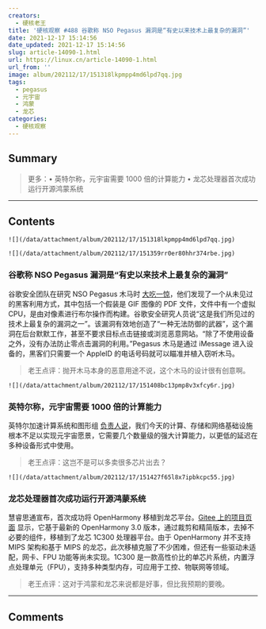```yaml
---
creators:
  - 硬核老王
title: '硬核观察 #488 谷歌称 NSO Pegasus 漏洞是“有史以来技术上最复杂的漏洞”'
date: 2021-12-17 15:14:56
date_updated: 2021-12-17 15:14:56
slug: article-14090-1.html
url: https://linux.cn/article-14090-1.html
url_from: ''
image: album/202112/17/151318lkpmpp4md6lpd7qq.jpg
tags:
  - pegasus
  - 元宇宙
  - 鸿蒙
  - 龙芯
categories:
  - 硬核观察
---
```


## Summary

> 更多：• 英特尔称，元宇宙需要 1000 倍的计算能力 • 龙芯处理器首次成功运行开源鸿蒙系统

***

<!-- more -->

## Contents

`![](/data/attachment/album/202112/17/151318lkpmpp4md6lpd7qq.jpg)`

`![](/data/attachment/album/202112/17/151359rr0er80hhr374rbe.jpg)`

### 谷歌称 NSO Pegasus 漏洞是“有史以来技术上最复杂的漏洞”

谷歌安全团队在研究 NSO Pegasus 木马时 [大吃一惊](https://www.securityweek.com/google-says-nso-pegasus-zero-click-most-technically-sophisticated-exploit-ever-seen)，他们发现了一个从未见过的黑客利用方式，其中包括一个假装是 GIF 图像的 PDF 文件，文件中有一个虚拟 CPU，是由对像素进行布尔操作而构建。谷歌安全研究人员说“这是我们所见过的技术上最复杂的漏洞之一”。该漏洞有效地创造了“一种无法防御的武器”，这个漏洞在后台默默工作，甚至不要求目标点击链接或浏览恶意网站。“除了不使用设备之外，没有办法防止零点击漏洞的利用。”Pegasus 木马是通过 iMessage 进入设备的，黑客们只需要一个 AppleID 的电话号码就可以瞄准并植入窃听木马。

> 
> 老王点评：抛开木马本身的恶意用途不说，这个木马的设计很有创意啊。
> 
> 
> 

`![](/data/attachment/album/202112/17/151408bc13pmp8v3xfcy6r.jpg)`

### 英特尔称，元宇宙需要 1000 倍的计算能力

英特尔加速计算系统和图形组 [负责人说](https://www.businessinsider.in/tech/news/metaverse-vision-requires-1000x-more-computational-power-intel/articleshow/88316064.cms)，我们今天的计算、存储和网络基础设施根本不足以实现元宇宙愿景，它需要几个数量级的强大计算能力，以更低的延迟在多种设备形式中使用。

> 
> 老王点评：这岂不是可以多卖很多芯片出去？
> 
> 
> 

`![](/data/attachment/album/202112/17/151427f65l8x7ipbkcpc55.jpg)`

### 龙芯处理器首次成功运行开源鸿蒙系统

慧睿思通宣布，首次成功将 OpenHarmony 移植到龙芯平台。[Gitee 上的项目页面](https://gitee.com/guangzhou-huirui-stone-co-ltd_0/Loongson-1c300b-OpenHarmony) 显示，它基于最新的 OpenHarmony 3.0 版本，通过裁剪和精简版本，去掉不必要的组件，移植到了龙芯 1C300 处理器平台。由于 OpenHarmony 并不支持 MIPS 架构和基于 MIPS 的龙芯，此次移植克服了不少困难，但还有一些驱动未适配，网卡、FPU 功能等尚未实现。1C300 是一款高性价比的单芯片系统，内置浮点处理单元（FPU），支持多种类型内存，可应用于工控、物联网等领域。

> 
> 老王点评：这对于鸿蒙和龙芯来说都是好事，但比我预期的要晚。
> 
> 
>

***

## Comments
